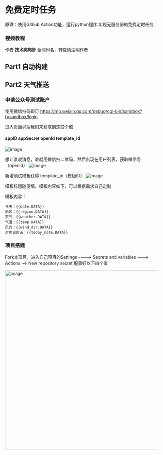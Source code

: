 # 免费定时任务
原理：使用Github Action功能，运行python程序 实现无服务器的免费定时任务

### 视频教程

作者 **技术爬爬虾** 全网同名，转载请注明作者

## Part1 自动构建

## Part2 天气推送

### 申请公众号测试账户

使用微信扫码即可
https://mp.weixin.qq.com/debug/cgi-bin/sandbox?t=sandbox/login

进入页面以后我们来获取到这四个值 
#### appID  appSecret openId template_id
![image](https://github.com/tech-shrimp/FreeWechatPush/assets/154193368/bdb27abd-39cb-4e77-9b89-299afabc7330)

想让谁收消息，谁就用微信扫二维码，然后出现在用户列表，获取微信号（openId）
 ![image](https://github.com/tech-shrimp/FreeWechatPush/assets/154193368/1327c6f5-5c92-4310-a10b-6f2956c1dd75)

新增测试模板获得  template_id（模板ID）
 ![image](https://github.com/tech-shrimp/FreeWechatPush/assets/154193368/ec689f4d-6c0b-44c4-915a-6fd7ada17028)

模板标题随便填，模板内容如下，可以根据需求自己定制

模板内容：
```copy
今天：{{date.DATA}} 
地区：{{region.DATA}} 
天气：{{weather.DATA}} 
气温：{{temp.DATA}} 
风向：{{wind_dir.DATA}} 
对你说的话：{{today_note.DATA}}
```

### 项目搭建 
Fork本项目，进入自己项目的Settings  ----> Secrets and variables ---> Actions --> New repository secret
配置好以下四个值

<img width="590" alt="image" src="https://github.com/tech-shrimp/GithubActionSample/assets/154193368/9e6b799d-9230-4d3e-8966-6c6f49e9b89f">



